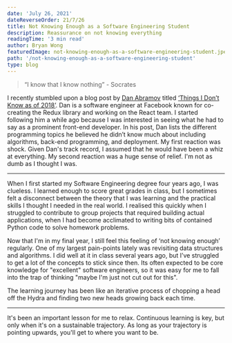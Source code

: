 ```yaml
---
date: 'July 26, 2021'
dateReverseOrder: 21/7/26
title: Not Knowing Enough as a Software Engineering Student
description: Reassurance on not knowing everything
readingTime: '3 min read'
author: Bryan Wong
featuredImage: not-knowing-enough-as-a-software-engineering-student.jpeg
path: '/not-knowing-enough-as-a-software-engineering-student'
type: blog
---
```


> “I know that I know nothing” - Socrates

I recently stumbled upon a blog post by [Dan Abramov](https://twitter.com/dan_abramov) titled [‘Things I Don’t Know as of 2018’](https://overreacted.io/things-i-dont-know-as-of-2018/). Dan is a software engineer at Facebook known for co-creating the Redux library and working on the React team. I started following him a while ago because I was interested in seeing what he had to say as a prominent front-end developer. In his post, Dan lists the different programming topics he believed he didn’t know much about including algorithms, back-end programming, and deployment. My first reaction was shock. Given Dan's track record, I assumed that he would have been a whiz at everything. My second reaction was a huge sense of relief. I'm not as dumb as I thought I was.

---

When I first started my Software Engineering degree four years ago, I was clueless. I learned enough to score great grades in class, but I sometimes felt a disconnect between the theory that I was learning and the practical skills I thought I needed in the real world. I realised this quickly when I struggled to contribute to group projects that required building actual applications, when I had become acclimated to writing bits of contained Python code to solve homework problems.

Now that I'm in my final year, I still feel this feeling of ‘not knowing enough’ regularly. One of my largest pain-points lately was revisiting data structures and algorithms. I did well at it in class several years ago, but I’ve struggled to get a lot of the concepts to stick since then. Its often expected to be core knowledge for "excellent" software engineers, so it was easy for me to fall into the trap of thinking "maybe I'm just not cut out for this".

The learning journey has been like an iterative process of chopping a head off the Hydra and finding two new heads growing back each time.

---

It's been an important lesson for me to relax. Continuous learning is key, but only when it's on a sustainable trajectory. As long as your trajectory is pointing upwards, you'll get to where you want to be.
